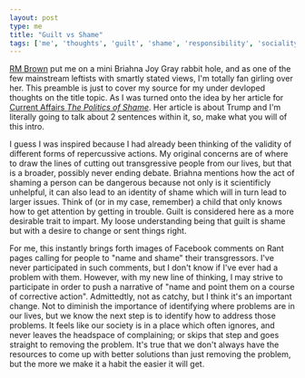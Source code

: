 ```yaml
---
layout: post
type: me
title: "Guilt vs Shame"
tags: ['me', 'thoughts', 'guilt', 'shame', 'responsibility', 'sociality']
---
```

[RM Brown](https://www.youtube.com/watch?v=QuhqfaZNEOE) put me on a mini Briahna Joy Gray rabbit hole, and as one of the few mainstream leftists with smartly stated views, I'm totally fan girling over her.  This preamble is just to cover my source for my under devloped thoughts on the title topic.  As I was turned onto the idea by her article for [Current Affairs *The Politics of Shame*](https://www.currentaffairs.org/2018/03/the-politics-of-shame). Her article is about Trump and I'm literally going to talk about 2 sentences within it, so, make what you will of this intro.

I guess I was inspired because I had already been thinking of the validity of different forms of repercussive actions.  My original concerns are of where to draw the lines of cutting out transgressive people from our lives, but that is a broader, possibly never ending debate.  Briahna mentions how the act of shaming a person can be dangerous because not only is it scientificly unhelpful, it can also lead to an identity of shame which will in turn lead to larger issues.  Think of (or in my case, remember) a child that only knows how to get attention by getting in trouble.  Guilt is considered here as a more desirable trait to impart.  My loose understanding being that guilt is shame but with a desire to change or sent things right.

For me, this instantly brings forth images of Facebook comments on Rant pages calling for people to "name and shame" their transgressors.  I've never participated in such comments, but I don't know if I've ever had a problem with them.  However, with my new line of thinking, I may strive to participate in order to push a narrative of "name and point them on a course of corrective action".  Admittedtly, not as catchy, but I think it's an important change.  Not to diminish the importance of identifying where problems are in our lives, but we know the next step is to identify how to address those problems.  It feels like our society is in a place which often ignores, and never leaves the headspace of complaining; or skips that step and goes straight to removing the problem.  It's true that we don't always have the resources to come up with better solutions than just removing the problem, but the more we make it a habit the easier it will get.
